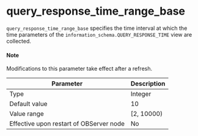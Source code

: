 # query_response_time_range_base

`query_response_time_range_base` specifies the time interval at which the time parameters of the `information_schema.QUERY_RESPONSE_TIME` view are collected.

  <main id="notice" type='explain'>
    <h4>Note</h4>
    <p>Modifications to this parameter take effect after a refresh. </p>
  </main>

| **Parameter** | **Description** |
| --- | --- |
| Type | Integer |
| Default value | 10 |
| Value range | [2, 10000) |
| Effective upon restart of OBServer node | No |